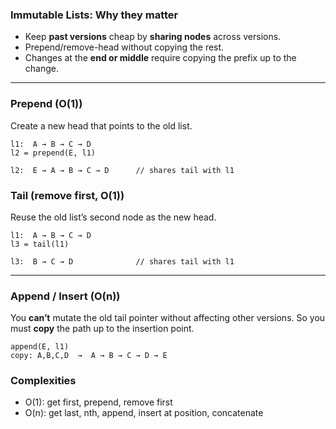 ### **Immutable Lists: Why they matter**
- Keep **past versions** cheap by **sharing nodes** across versions.
- Prepend/remove-head without copying the rest.
- Changes at the **end or middle** require copying the prefix up to the change.

---

### **Prepend (O(1))**
Create a new head that points to the old list.

```
l1:  A → B → C → D
l2 = prepend(E, l1)

l2:  E → A → B → C → D      // shares tail with l1
```

### **Tail (remove first, O(1))**
Reuse the old list’s second node as the new head.

```
l1:  A → B → C → D
l3 = tail(l1)

l3:  B → C → D              // shares tail with l1
```

---

### **Append / Insert (O(n))**
You **can’t** mutate the old tail pointer without affecting other versions.
So you must **copy** the path up to the insertion point.

```
append(E, l1)
copy: A,B,C,D  →  A → B → C → D → E
```

### **Complexities**
- O(1): get first, prepend, remove first
- O(n): get last, nth, append, insert at position, concatenate
